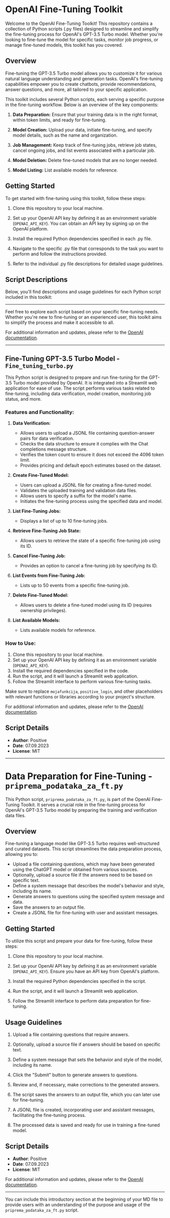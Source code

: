 # OpenAI Fine-Tuning Toolkit

Welcome to the OpenAI Fine-Tuning Toolkit! This repository contains a collection of Python scripts (.py files) designed to streamline and simplify the fine-tuning process for OpenAI's GPT-3.5 Turbo model. Whether you're looking to fine-tune the model for specific tasks, monitor job progress, or manage fine-tuned models, this toolkit has you covered.

## Overview

Fine-tuning the GPT-3.5 Turbo model allows you to customize it for various natural language understanding and generation tasks. OpenAI's fine-tuning capabilities empower you to create chatbots, provide recommendations, answer questions, and more, all tailored to your specific application.

This toolkit includes several Python scripts, each serving a specific purpose in the fine-tuning workflow. Below is an overview of the key components:

1. **Data Preparation:** Ensure that your training data is in the right format, within token limits, and ready for fine-tuning.

2. **Model Creation:** Upload your data, initiate fine-tuning, and specify model details, such as the name and organization.

3. **Job Management:** Keep track of fine-tuning jobs, retrieve job states, cancel ongoing jobs, and list events associated with a particular job.

4. **Model Deletion:** Delete fine-tuned models that are no longer needed.

5. **Model Listing:** List available models for reference.

## Getting Started

To get started with fine-tuning using this toolkit, follow these steps:

1. Clone this repository to your local machine.

2. Set up your OpenAI API key by defining it as an environment variable (`OPENAI_API_KEY`). You can obtain an API key by signing up on the OpenAI platform.

3. Install the required Python dependencies specified in each .py file.

4. Navigate to the specific .py file that corresponds to the task you want to perform and follow the instructions provided.

5. Refer to the individual .py file descriptions for detailed usage guidelines.

## Script Descriptions

Below, you'll find descriptions and usage guidelines for each Python script included in this toolkit:

---

Feel free to explore each script based on your specific fine-tuning needs. Whether you're new to fine-tuning or an experienced user, this toolkit aims to simplify the process and make it accessible to all.

For additional information and updates, please refer to the [OpenAI documentation](https://beta.openai.com/docs/).

---

## Fine-Tuning GPT-3.5 Turbo Model - `Fine_tuning_turbo.py`

This Python script is designed to prepare and run fine-tuning for the GPT-3.5 Turbo model provided by OpenAI. It is integrated into a Streamlit web application for ease of use. The script performs various tasks related to fine-tuning, including data verification, model creation, monitoring job status, and more.

### Features and Functionality:

1. **Data Verification:**
   - Allows users to upload a JSONL file containing question-answer pairs for data verification.
   - Checks the data structure to ensure it complies with the Chat completions message structure.
   - Verifies the token count to ensure it does not exceed the 4096 token limit.
   - Provides pricing and default epoch estimates based on the dataset.

2. **Create Fine-Tuned Model:**
   - Users can upload a JSONL file for creating a fine-tuned model.
   - Validates the uploaded training and validation data files.
   - Allows users to specify a suffix for the model's name.
   - Initiates the fine-tuning process using the specified data and model.

3. **List Fine-Tuning Jobs:**
   - Displays a list of up to 10 fine-tuning jobs.

4. **Retrieve Fine-Tuning Job State:**
   - Allows users to retrieve the state of a specific fine-tuning job using its ID.

5. **Cancel Fine-Tuning Job:**
   - Provides an option to cancel a fine-tuning job by specifying its ID.

6. **List Events from Fine-Tuning Job:**
   - Lists up to 50 events from a specific fine-tuning job.

7. **Delete Fine-Tuned Model:**
   - Allows users to delete a fine-tuned model using its ID (requires ownership privileges).

8. **List Available Models:**
   - Lists available models for reference.

### How to Use:

1. Clone this repository to your local machine.
2. Set up your OpenAI API key by defining it as an environment variable (`OPENAI_API_KEY`).
3. Install the required dependencies specified in the code.
4. Run the script, and it will launch a Streamlit web application.
5. Follow the Streamlit interface to perform various fine-tuning tasks.

Make sure to replace `mojafunkcija`, `positive_login`, and other placeholders with relevant functions or libraries according to your project's structure.

For additional information and updates, please refer to the [OpenAI documentation](https://beta.openai.com/docs/).
## Script Details

- **Author**: Positive
- **Date**: 07.09.2023
- **License**: MIT
---

# Data Preparation for Fine-Tuning - `priprema_podataka_za_ft.py`

This Python script, `priprema_podataka_za_ft.py`, is part of the OpenAI Fine-Tuning Toolkit. It serves a crucial role in the fine-tuning process for OpenAI's GPT-3.5 Turbo model by preparing the training and verification data files.

## Overview

Fine-tuning a language model like GPT-3.5 Turbo requires well-structured and curated datasets. This script streamlines the data preparation process, allowing you to:

- Upload a file containing questions, which may have been generated using the ChatGPT model or obtained from various sources.
- Optionally, upload a source file if the answers need to be based on specific text.
- Define a system message that describes the model's behavior and style, including its name.
- Generate answers to questions using the specified system message and data.
- Save the answers to an output file.
- Create a JSONL file for fine-tuning with user and assistant messages.

## Getting Started

To utilize this script and prepare your data for fine-tuning, follow these steps:

1. Clone this repository to your local machine.

2. Set up your OpenAI API key by defining it as an environment variable (`OPENAI_API_KEY`). Ensure you have an API key from OpenAI's platform.

3. Install the required Python dependencies specified in the script.

4. Run the script, and it will launch a Streamlit web application.

5. Follow the Streamlit interface to perform data preparation for fine-tuning.

## Usage Guidelines

1. Upload a file containing questions that require answers.

2. Optionally, upload a source file if answers should be based on specific text.

3. Define a system message that sets the behavior and style of the model, including its name.

4. Click the "Submit" button to generate answers to questions.

5. Review and, if necessary, make corrections to the generated answers.

6. The script saves the answers to an output file, which you can later use for fine-tuning.

7. A JSONL file is created, incorporating user and assistant messages, facilitating the fine-tuning process.

8. The processed data is saved and ready for use in training a fine-tuned model.

## Script Details

- **Author**: Positive
- **Date**: 07.09.2023
- **License**: MIT

For additional information and updates, please refer to the [OpenAI documentation](https://beta.openai.com/docs/).

---

You can include this introductory section at the beginning of your MD file to provide users with an understanding of the purpose and usage of the `priprema_podataka_za_ft.py` script.